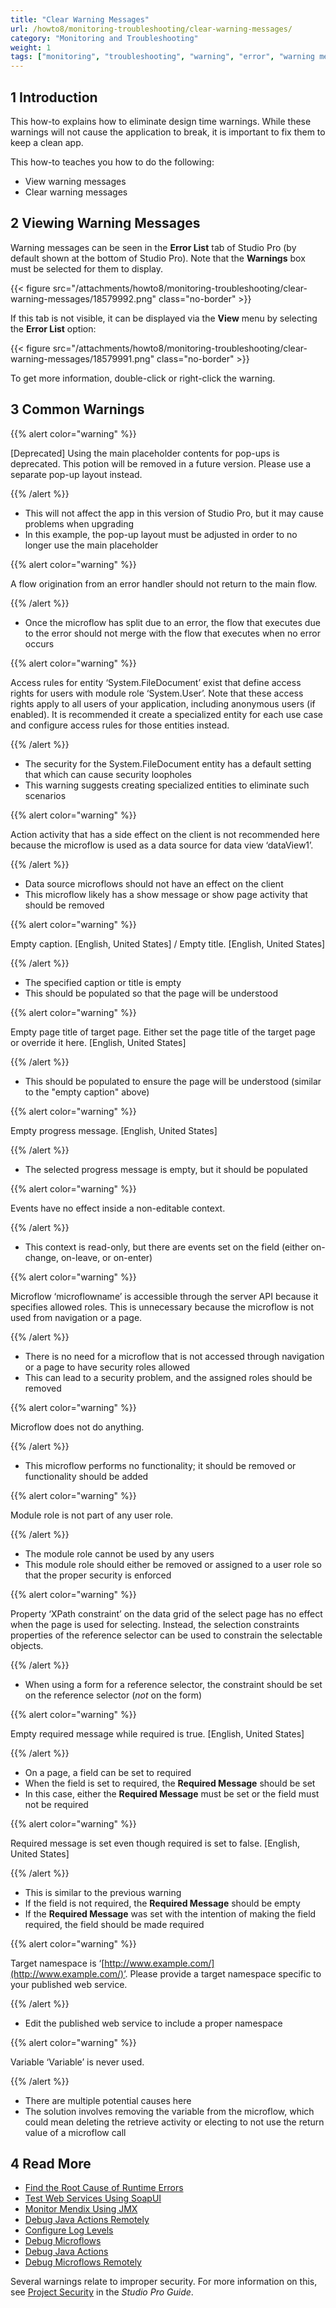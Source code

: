 ```yaml
---
title: "Clear Warning Messages"
url: /howto8/monitoring-troubleshooting/clear-warning-messages/
category: "Monitoring and Troubleshooting"
weight: 1
tags: ["monitoring", "troubleshooting", "warning", "error", "warning message"]
---
```


## 1 Introduction

This how-to explains how to eliminate design time warnings. While these warnings will not cause the application to break, it is important to fix them to keep a clean app.

This how-to teaches you how to do the following:

* View warning messages
* Clear warning messages

## 2 Viewing Warning Messages

Warning messages can be seen in the **Error List** tab of Studio Pro (by default shown at the bottom of Studio Pro). Note that the **Warnings** box must be selected for them to display.

{{< figure src="/attachments/howto8/monitoring-troubleshooting/clear-warning-messages/18579992.png" class="no-border" >}}

If this tab is not visible, it can be displayed via the **View** menu by selecting the **Error List** option:

{{< figure src="/attachments/howto8/monitoring-troubleshooting/clear-warning-messages/18579991.png" class="no-border" >}}

To get more information, double-click or right-click the warning.

## 3 Common Warnings

{{% alert color="warning" %}}

[Deprecated] Using the main placeholder contents for pop-ups is deprecated.  This potion will be removed in a future version.  Please use a separate pop-up layout instead.

{{% /alert %}}

* This will not affect the app in this version of Studio Pro, but it may cause problems when upgrading
* In this example, the pop-up layout must be adjusted in order to no longer use the main placeholder

{{% alert color="warning" %}}

A flow origination from an error handler should not return to the main flow.

{{% /alert %}}

* Once the microflow has split due to an error, the flow that executes due to the error should not merge with the flow that executes when no error occurs

{{% alert color="warning" %}}

Access rules for entity ‘System.FileDocument’ exist that define access rights for users with module role ‘System.User’.  Note that these access rights apply to all users of your application, including anonymous users (if enabled).  It is recommended it create a specialized entity for each use case and configure access rules for those entities instead.

{{% /alert %}}

* The security for the System.FileDocument entity has a default setting that which can cause security loopholes
* This warning suggests creating specialized entities to eliminate such scenarios

{{% alert color="warning" %}}

Action activity that has a side effect on the client is not recommended here because the microflow is used as a data source for data view ‘dataView1’.

{{% /alert %}}

* Data source microflows should not have an effect on the client
* This microflow likely has a show message or show page activity that should be removed

{{% alert color="warning" %}}

Empty caption. [English, United States] / Empty title. [English, United States]

{{% /alert %}}

* The specified caption or title is empty
* This should be populated so that the page will be understood

{{% alert color="warning" %}}

Empty page title of target page.  Either set the page title of the target page or override it here. [English, United States]

{{% /alert %}}

* This should be populated to ensure the page will be understood (similar to the "empty caption" above)

{{% alert color="warning" %}}

Empty progress message. [English, United States]

{{% /alert %}}

* The selected progress message is empty, but it should be populated

{{% alert color="warning" %}}

Events have no effect inside a non-editable context.

{{% /alert %}}

* This context is read-only, but there are events set on the field (either on-change, on-leave, or on-enter) 

{{% alert color="warning" %}}

Microflow ‘microflowname’ is accessible through the server API because it specifies allowed roles. This is unnecessary because the microflow is not used from navigation or a page.

{{% /alert %}}

* There is no need for a microflow that is not accessed through navigation or a page to have security roles allowed
* This can lead to a security problem, and the assigned roles should be removed

{{% alert color="warning" %}}

Microflow does not do anything.

{{% /alert %}}

* This microflow performs no functionality; it should be removed or functionality should be added

{{% alert color="warning" %}}

Module role is not part of any user role.

{{% /alert %}}

* The module role cannot be used by any users
* This module role should either be removed or assigned to a user role so that the proper security is enforced

{{% alert color="warning" %}}

Property ‘XPath constraint’ on the data grid of the select page has no effect when the page is used for selecting.  Instead, the selection constraints properties of the reference selector can be used to constrain the selectable objects.

{{% /alert %}}

* When using a form for a reference selector, the constraint should be set on the reference selector (*not* on the form)

{{% alert color="warning" %}}

Empty required message while required is true. [English, United States]

{{% /alert %}}

* On a page, a field can be set to required
* When the field is set to required, the **Required Message** should be set
* In this case, either the **Required Message** must be set or the field must not be required

{{% alert color="warning" %}}

Required message is set even though required is set to false. [English, United States]

{{% /alert %}}

* This is similar to the previous warning
* If the field is not required, the **Required Message** should be empty
* If the **Required Message** was set with the intention of making the field required, the field should be made required

{{% alert color="warning" %}}

Target namespace is ‘[http://www.example.com/](http://www.example.com/)’.  Please provide a target namespace specific to your published web service.

{{% /alert %}}

* Edit the published web service to include a proper namespace

{{% alert color="warning" %}}

Variable ‘Variable’ is never used.

{{% /alert %}}

* There are multiple potential causes here
* The solution involves removing the variable from the microflow, which could mean deleting the retrieve activity or electing to not use the return value of a microflow call

## 4 Read More

* [Find the Root Cause of Runtime Errors](/howto8/monitoring-troubleshooting/finding-the-root-cause-of-runtime-errors/)
* [Test Web Services Using SoapUI](/howto8/integration/testing-web-services-using-soapui/)
* [Monitor Mendix Using JMX](/howto8/monitoring-troubleshooting/monitoring-mendix-using-jmx/)
* [Debug Java Actions Remotely](/howto8/monitoring-troubleshooting/debug-java-actions-remotely/)
* [Configure Log Levels](/howto8/monitoring-troubleshooting/log-levels/)
* [Debug Microflows](/howto8/monitoring-troubleshooting/debug-microflows/)
* [Debug Java Actions](/howto8/monitoring-troubleshooting/debug-java-actions/)
* [Debug Microflows Remotely](/howto8/monitoring-troubleshooting/debug-microflows-remotely/)

Several warnings relate to improper security. For more information on this, see [Project Security](/refguide8/project-security/) in the *Studio Pro Guide*.
